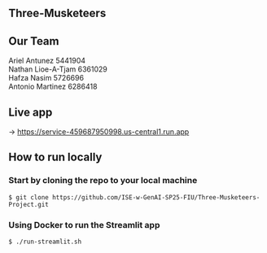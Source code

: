 ## Three-Musketeers

## Our Team

Ariel Antunez 5441904<br>
Nathan Lioe-A-Tjam 6361029<br>
Hafza Nasim 5726696<br>
Antonio Martinez 6286418<br>

## Live app

-> https://service-459687950998.us-central1.run.app

## How to run locally

### **Start by cloning the repo to your local machine**
````shell
$ git clone https://github.com/ISE-w-GenAI-SP25-FIU/Three-Musketeers-Project.git
````
### **Using Docker to run the Streamlit app**

```shell
$ ./run-streamlit.sh
```

